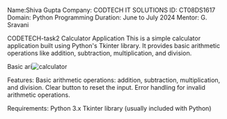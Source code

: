Name:Shiva Gupta Company: CODTECH IT SOLUTIONS ID: CT08DS1617 Domain: Python Programming Duration: June to July 2024 Mentor: G. Sravani

CODETECH-task2
Calculator Application
This is a simple calculator application built using Python's Tkinter library. It provides basic arithmetic operations like addition, subtraction, multiplication, and division.

Basic ari![calculator](https://github.com/user-attachments/assets/42ba10d8-526a-4f77-bf24-9ba32cdc88a3)

Features:
Basic arithmetic operations: addition, subtraction, multiplication, and division.
Clear button to reset the input.
Error handling for invalid arithmetic operations.

Requirements:
Python 3.x
Tkinter library (usually included with Python)
